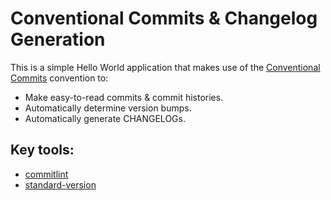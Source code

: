 # Conventional Commits &amp; Changelog Generation

This is a simple Hello World application that makes use of the [Conventional Commits](https://www.conventionalcommits.org/en/v1.0.0/) convention to:

- Make easy-to-read commits & commit histories.
- Automatically determine version bumps.
- Automatically generate CHANGELOGs.


## Key tools:

- [commitlint](https://github.com/conventional-changelog/commitlint)
- [standard-version](https://github.com/conventional-changelog/standard-version)





